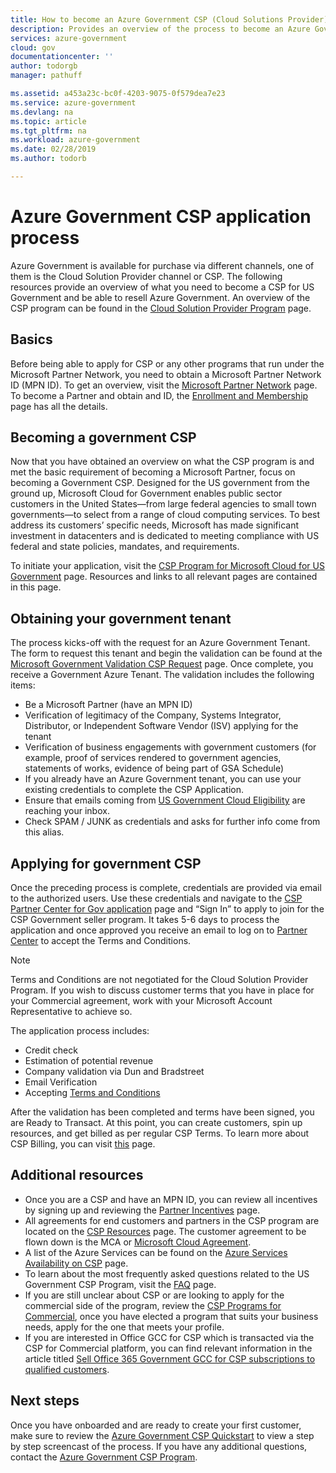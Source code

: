 ```yaml
---
title: How to become an Azure Government CSP (Cloud Solutions Provider) | Microsoft Docs
description: Provides an overview of the process to become an Azure Government CSP and re-sell Azure Government
services: azure-government
cloud: gov
documentationcenter: ''
author: todorgb
manager: pathuff

ms.assetid: a453a23c-bc0f-4203-9075-0f579dea7e23
ms.service: azure-government
ms.devlang: na
ms.topic: article
ms.tgt_pltfrm: na
ms.workload: azure-government
ms.date: 02/28/2019
ms.author: todorb

---
```

# Azure Government CSP application process

Azure Government is available for purchase via different channels, one of them is the Cloud Solution Provider channel or CSP. The following resources provide an overview of what you need to become a CSP for US Government and be able to resell Azure Government.
An overview of the CSP program can be found in the [Cloud Solution Provider Program](https://docs.microsoft.com/partner-center/csp-overview) page.

## Basics

Before being able to apply for CSP or any other programs that run under the Microsoft Partner Network, you need to obtain a Microsoft Partner Network ID (MPN ID). To get an overview, visit the [Microsoft Partner Network](https://partner.microsoft.com/cloud-solution-provider/get-started) page.
To become a Partner and obtain and ID, the [Enrollment and Membership](https://partners.microsoft.com/PartnerProgram/simplifiedenrollment.aspx) page has all the details. 

## Becoming a government CSP

Now that you have obtained an overview on what the CSP program is and met the basic requirement of becoming a Microsoft Partner, focus on becoming a Government CSP. Designed for the US government from the ground up, Microsoft Cloud for Government enables public sector customers in the United States—from large federal agencies to small town governments—to select from a range of cloud computing services. 
To best address its customers’ specific needs, Microsoft has made significant investment in datacenters and is dedicated to meeting compliance with US federal and state policies, mandates, and requirements. 

To initiate your application, visit the [CSP Program for Microsoft Cloud for US Government](https://partnercenter.microsoft.com/partner/csp/cloud-for-government) page.
Resources and links to all relevant pages are contained in this page. 

## Obtaining your government tenant

The process kicks-off with the request for an Azure Government Tenant. The form to request this tenant and begin the validation can be found at the [Microsoft Government Validation CSP Request](https://azuregov.microsoft.com/csp) page.
Once complete, you receive a Government Azure Tenant. The validation includes the following items: 
 * Be a Microsoft Partner (have an MPN ID)
 * Verification of legitimacy of the Company, Systems Integrator, Distributor, or Independent Software Vendor (ISV) applying for the tenant
 * Verification of business engagements with government customers (for example, proof of services rendered to government agencies, statements of works, evidence of being part of GSA Schedule)
 * If you already have an Azure Government tenant, you can use your existing credentials to complete the CSP Application. 
 * Ensure that emails coming from [US Government Cloud Eligibility](mailto:usgcce@microsoft.com) are reaching your inbox.
 * Check SPAM / JUNK as credentials and asks for further info come from this alias. 

## Applying for government CSP

Once the preceding process is complete, credentials are provided via email to the authorized users. Use these credentials and navigate to the [CSP Partner Center for Gov application](https://partnercenter.microsoft.com/pcv/register/joinnow/enrollmentwelcome/ResellerNationalCloud/migrate?cloudInstance=UnitedStatesGovernment) page and “Sign In” to apply to join for the CSP Government seller program.  It takes 5-6 days to process the application and once approved you receive an email to log on to [Partner Center](https://partnercenter.microsoft.com) to accept the Terms and Conditions.

> [!NOTE]
> Terms and Conditions are not negotiated for the Cloud Solution Provider Program. If you wish to discuss customer terms that you have in place for your Commercial agreement, work with your Microsoft Account Representative to achieve so.

The application process includes:
 * Credit check
 * Estimation of potential revenue
 * Company validation via Dun and Bradstreet
 * Email Verification
 * Accepting [Terms and Conditions](https://download.microsoft.com/download/2/C/8/2C8CAC17-FCE7-4F51-9556-4D77C7022DF5/MCRA2018_AOC_USGCC_ENG_Feb2019_CR.pdf)


After the validation has been completed and terms have been signed, you are Ready to Transact. At this point, you can create customers, spin up resources, and  get billed as per regular CSP Terms. To learn more about CSP Billing, you can visit [this](https://docs.microsoft.com/azure/cloud-solution-provider/billing/azure-csp-billing-overview) page.

## Additional resources

 * Once you are a CSP and have an MPN ID, you can review all incentives by signing up and reviewing the [Partner Incentives](https://partner.microsoft.com/membership/partner-incentives) page.
 * All agreements for end customers and partners  in the CSP program are located on the [CSP Resources](/partner-center/csp-documents-and-learning-resources) page. The customer agreement to be flown down is the MCA or [Microsoft Cloud Agreement](/partner-center/agreements). 
 * A list of the Azure Services can be found on the [Azure Services Availability on CSP](https://docs.microsoft.com/azure/cloud-solution-provider/overview/azure-csp-available-services) page.
 * To learn about the most frequently asked questions related to the US Government CSP Program, visit the [FAQ](https://docs.microsoft.com/partner-center/faq-for-us-govt-cloud) page.
 * If you are still unclear about CSP or are looking to apply for the commercial side of the program, review the [CSP Programs for Commercial](https://partnercenter.microsoft.com/partner/cloud-solution-provider), once you have elected a program that suits your business needs, apply for the one that meets your profile. 
 * If you are interested in Office GCC for CSP which is transacted via the CSP for Commercial platform, you can find relevant information in the article titled [Sell Office 365 Government GCC for CSP subscriptions to qualified customers](https://docs.microsoft.com/partner-center/csp-gcc-overview).

## Next steps
Once you have onboarded and are ready to create your first customer, make sure to review the [Azure Government CSP Quickstart](https://blogs.msdn.microsoft.com/azuregov/2018/02/13/resources-for-building-your-government-csp-practice/) to view a step by step screencast of the process. 
If you have any additional questions, contact the [Azure Government CSP Program](mailto:azgovcsp@microsoft.com).
